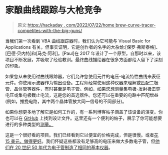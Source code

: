# 家酿曲线跟踪与大枪竞争

> 原文:[https://hackaday . com/2022/07/22/home brew-curve-tracer-competites-with-the-big-guns/](https://hackaday.com/2022/07/22/homebrew-curve-tracer-competes-with-the-big-guns/)

当我们第一次看到 VBA 曲线跟踪器时，我们认为它可能与 Visual Basic for Applications 有关。但事实证明，它是创作者的名字的大杂烩:[保罗·弗斯泰格]、[巴德·贝内特]和[马克·阿利]。[Paul]在 2017 年设计了一个原型。自那时以来，该项目不断发展，并吸取了经验教训。最终曲线描绘器在很多方面都给人留下了深刻的印象。

如果您从未使用过曲线跟踪器，它们允许您使用元件的电压-电流特性曲线来表征元件。你使用示波器作为输出设备。工程师经常使用这种仪器来理解或匹配二极管、晶体管等器件，有时甚至是电子管。例如，如果您想测量集电极-发射极击穿电压或集电极截止电流，这是您的首选器件。您还可以在重要的电路中匹配增益(例如，推挽电路，其中两个晶体管放大同一信号的不同部分)。

如果你想更多地了解它是如何工作的，有一系列博客帖子涵盖了该设备的演变。你也可以在 [GitHub](https://github.com/paulvee/VBA-Curve-Tracer) 上找到设计文件。这里还有一个便利的帖子，展示了你可能想要进行的多种类型的[测量。](https://www.paulvdiyblogs.net/2021/11/making-meassurements-with-v3-curve.html)

这是一个很好看的项目。我们已经看到它以便宜的价格完成，但是很慢。或者[花 15 美元，做得更好](https://hackaday.com/2016/07/22/super-in-depth-15-curve-tracer-project/)。我们怀疑这些都没有足够高的电压来做大多数电子管，但[他们在 20 世纪 50 年代为电子管制造了相同的基本仪器](https://hackaday.com/2020/04/20/tubes-have-character-with-a-tek-570/)。